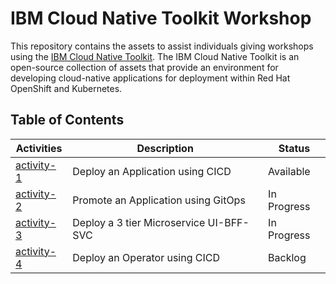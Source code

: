 # IBM Cloud Native Toolkit Workshop

This repository contains the assets to assist individuals giving workshops using the [IBM Cloud Native Toolkit](https://cloudnativetoolkit.dev/). The IBM Cloud Native Toolkit is an open-source collection of assets that provide an environment for developing cloud-native applications for deployment within Red Hat OpenShift and Kubernetes.

## Table of Contents

| Activities                   | Description                                | Status        |
| ---------------------------- | ------------------------------------------ | ------------- |
| [activity-1](./activity-1/)  | Deploy an Application using CICD           | Available     |
| [activity-2](./activity-2/)  | Promote an Application using GitOps        | In Progress   |
| [activity-3](./activity-3/)  | Deploy a 3 tier Microservice UI-BFF-SVC    | In Progress   |
| [activity-4](./activity-4/)  | Deploy an Operator using CICD              | Backlog       |

